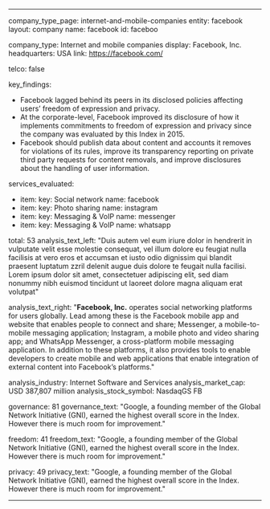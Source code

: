 ---

company_type_page: internet-and-mobile-companies
entity: facebook
layout: company
name: facebook
id: faceboo

company_type: Internet and mobile companies
display: Facebook, Inc.
headquarters: USA
link: https://facebook.com/

telco: false

key_findings:
  - Facebook lagged behind its peers in its disclosed policies affecting users’ freedom of expression and privacy.
  - At the corporate-level, Facebook improved its disclosure of how it implements  commitments to freedom of expression and privacy since the company was evaluated by this Index in 2015.
  - Facebook should publish data about content and accounts it removes for violations of its rules, improve its transparency reporting on private third party requests for content removals, and improve disclosures about the handling of user information.


services_evaluated:
  - item:
    key: Social network
    name: facebook
  - item:
    key: Photo sharing
    name: instagram
  - item:
    key: Messaging & VoIP
    name: messenger
  - item:
    key: Messaging & VoIP
    name: whatsapp

total: 53
analysis_text_left: "Duis autem vel eum iriure dolor in hendrerit in vulputate velit esse molestie consequat, vel illum dolore eu feugiat nulla facilisis at vero eros et accumsan et iusto odio dignissim qui blandit praesent luptatum zzril delenit augue duis dolore te feugait nulla facilisi. Lorem ipsum dolor sit amet, consectetuer adipiscing elit, sed diam nonummy nibh euismod tincidunt ut laoreet dolore magna aliquam erat volutpat"

analysis_text_right: "<strong>**Facebook, Inc.**</strong> operates social networking platforms for users globally. Lead among these is the Facebook mobile app and website that enables people to connect and share; Messenger, a mobile-to-mobile messaging application; Instagram, a mobile photo and video sharing app; and WhatsApp Messenger, a cross-platform mobile messaging application. In addition to these platforms, it also provides tools to enable developers to create mobile and web applications that enable integration of external content into Facebook’s platforms."

analysis_industry: Internet Software and Services
analysis_market_cap: USD 387,807 million
analysis_stock_symbol: NasdaqGS FB

governance: 81
governance_text: "Google, a founding member of the Global Network Initiative (GNI), earned the highest overall score in the Index. However there is much room for improvement."

freedom: 41
freedom_text: "Google, a founding member of the Global Network Initiative (GNI), earned the highest overall score in the Index. However there is much room for improvement."

privacy: 49
privacy_text: "Google, a founding member of the Global Network Initiative (GNI), earned the highest overall score in the Index. However there is much room for improvement."

---